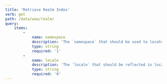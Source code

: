 ```yaml
---
title: 'Retrieve Realm Index'
verb: get
path: /data/wow/realm/
query:
    items:
        -
            name: namespace
            description: 'The `namespace` that should be used to locate this document. Valid namespaces are as follows: `dynamic-us`, `dynamic-eu`, `dynamic-kr`, and `dynamic-tw`.'
            type: string
            required: '1'
        -
            name: locale
            description: 'The `locale` that should be reflected in localized data. All locales are returned by default, however you can use a locale key to return a specific locale. Valid locales are as follows: `en_US`, `es_MX`, `pt_BR`, `de_DE`, `es_ES`, `fr_FR`, `it_IT`, `pt_PT`, `ru_RU`, `ko_KR`, `zh_TW`, and `zh_CN`.'
            type: string
            required: '0'
---
```


